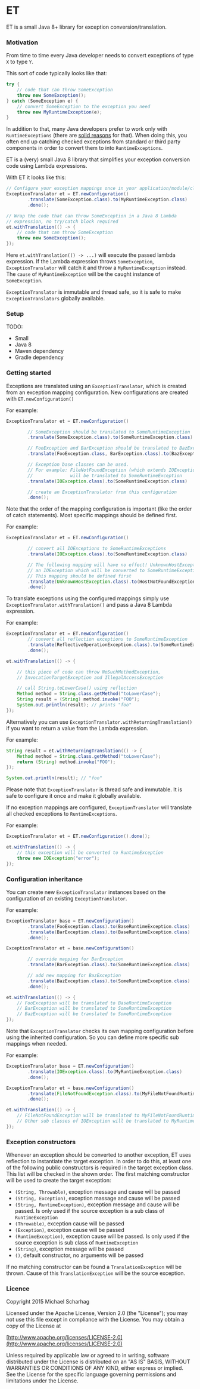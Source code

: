 ET
==
ET is a small Java 8+ library for exception conversion/translation.

### Motivation

From time to time every Java developer needs to convert exceptions of type `X` to type `Y`.

This sort of code typically looks like that:
```java
try {
    // code that can throw SomeException
    throw new SomeException();
} catch (SomeException e) {
    // convert SomeException to the exception you need
    throw new MyRuntimeException(e);
}
```
In addition to that, many Java developers prefer to work only with `RuntimeExceptions`
(there are [solid reasons](http://stackoverflow.com/questions/613954/the-case-against-checked-exceptions/614330#614330) for that).
When doing this, you often end up catching checked exceptions from standard or third party
components in order to convert them to into `RuntimeExceptions`.

ET is a (very) small Java 8 library that simplifies your exception conversion code using
Lambda expressions.

With ET it looks like this:
```Java
// Configure your exception mappings once in your application/module/class
ExceptionTranslator et = ET.newConfiguration()
        .translate(SomeException.class).to(MyRuntimeException.class)
        .done();

// Wrap the code that can throw SomeException in a Java 8 Lambda
// expression, no try/catch block required
et.withTranslation(() -> {
    // code that can throw SomeException
    throw new SomeException();
});
```
Here `et.withTranslation(() -> ...)` will execute the passed lambda expression. If the Lambda
expression throws `SomeException`, `ExceptionTranslator` will catch it and throw a
`MyRuntimeException` instead. The `cause` of `MyRuntimeException` will be the caught
instance of `SomeException`.

`ExceptionTranslator` is immutable and thread safe, so it is safe to make `ExceptionTranslators`
globally available.

### Setup

TODO:

* Small
* Java 8
* Maven dependency
* Gradle dependency

### Getting started

Exceptions are translated using an `ExceptionTranslator`, which is created from an
exception mapping configuration. New configurations are created with `ET.newConfiguration()`

For example:
```java
ExceptionTranslator et = ET.newConfiguration()

        // SomeException should be translated to SomeRuntimeException
        .translate(SomeException.class).to(SomeRuntimeException.class)

        // FooException and BarException should be translated to BazException
        .translate(FooException.class, BarException.class).to(BazException.class)

        // Exception base classes can be used.
        // For example: FileNotFoundException (which extends IOException)
        //              will be translated to SomeRuntimeException
        .translate(IOException.class).to(SomeRuntimeException.class)

        // create an ExceptionTranslator from this configuration
        .done();
```

Note that the order of the mapping configuration is important (like the order of catch statements).
Most specific mappings should be defined first.

For example:
```java
ExceptionTranslator et = ET.newConfiguration()

        // convert all IOExceptions to SomeRuntimeExceptions
        .translate(IOException.class).to(SomeRuntimeException.class)

        // The following mapping will have no effect! UnknownHostException is
        // an IOException which will be converted to SomeRuntimeException.
        // This mapping should be defined first
        .translate(UnknownHostException.class).to(HostNotFoundException.class)
        .done()
```

To translate exceptions using the configured mappings simply use `ExceptionTranslator.withTranslation()`
and pass a Java 8 Lambda expression.

For example:
```java
ExceptionTranslator et = ET.newConfiguration()
        // convert all reflection exceptions to SomeRuntimeException
        .translate(ReflectiveOperationException.class).to(SomeRuntimeException.class)
        .done();

et.withTranslation(() -> {

    // this piece of code can throw NoSuchMethodException,
    // InvocationTargetException and IllegalAccessException

    // call String.toLowerCase() using reflection
    Method method = String.class.getMethod("toLowerCase");
    String result = (String) method.invoke("FOO");
    System.out.println(result); // prints "foo"
});
```
Alternatively you can use `ExceptionTranslator.withReturningTranslation()` if you
want to return a value from the Lambda expression.

For example:
```java
String result = et.withReturningTranslation(() -> {
    Method method = String.class.getMethod("toLowerCase");
    return (String) method.invoke("FOO");
});

System.out.println(result); // "foo"
```

Please note that `ExceptionTranslator` is thread safe and immutable. It is safe to
configure it once and make it globally available.

If no exception mappings are configured, `ExceptionTranslator` will translate all
checked exceptions to `RuntimeExceptions`.

For example:
```java
ExceptionTranslator et = ET.newConfiguration().done();

et.withTranslation(() -> {
    // this exception will be converted to RuntimeException
    throw new IOException("error");
});
```


### Configuration inheritance

You can create new `ExceptionTranslator` instances based on the configuration of an
existing `ExceptionTranslator`.

For example:
```java
ExceptionTranslator base = ET.newConfiguration()
        .translate(FooException.class).to(BaseRuntimeException.class)
        .translate(BarException.class).to(BaseRuntimeException.class)
        .done();

ExceptionTranslator et = base.newConfiguration()

        // override mapping for BarException
        .translate(BarException.class).to(SomeRuntimeException.class)

        // add new mapping for BazException
        .translate(BazException.class).to(SomeRuntimeException.class)
        .done();

et.withTranslation(() -> {
    // FooException will be translated to BaseRuntimeException
    // BarException will be translated to SomeRuntimeException
    // BazException will be translated to SomeRuntimeException
});
```

Note that `ExceptionTranslator` checks its own mapping configuration before using
the inherited configuration. So you can define more specific sub mappings when needed.

For example:
```java
ExceptionTranslator base = ET.newConfiguration()
        .translate(IOException.class).to(MyRuntimeException.class)
        .done();

ExceptionTranslator et = base.newConfiguration()
        .translate(FileNotFoundException.class).to(MyFileNotFoundRuntimeException.class)
        .done();

et.withTranslation(() -> {
    // FileNotFoundException will be translated to MyFileNotFoundRuntimeException
    // Other sub classes of IOException will be translated to MyRuntimeException
});
```

### Exception constructors

Whenever an exception should be converted to another exception, ET uses reflection to instantiate the
target exception. In order to do this, at least one of the following public constructors is required
in the target exception class. This list will be checked in the shown order. The first matching
constructor will be used to create the target exception:

* `(String, Throwable)`, exception message and cause will be passed
* `(String, Exception)`, exception massage and cause will be passed
* `(String, RuntimeException)`, exception message and cause will be passed. Is only used if the source
    exception is a sub class of `RuntimeException`
* `(Throwable)`, exception cause will be passed
* `(Exception)`, exception cause will be passed
* `(RuntimeException)`, exception cause will be passed. Is only used if the source exception is sub
    class of `RuntimeException`
* `(String)`, exception message will be passed
* `()`, default constructor, no arguments will be passed

If no matching constructor can be found a `TranslationException` will be thrown. Cause of this
`TranslationException` will be the source exception.


### Licence

Copyright 2015 Michael Scharhag

Licensed under the Apache License, Version 2.0 (the "License");
you may not use this file except in compliance with the License.
You may obtain a copy of the License at

[http://www.apache.org/licenses/LICENSE-2.0](http://www.apache.org/licenses/LICENSE-2.0)

Unless required by applicable law or agreed to in writing, software
distributed under the License is distributed on an "AS IS" BASIS,
WITHOUT WARRANTIES OR CONDITIONS OF ANY KIND, either express or implied.
See the License for the specific language governing permissions and
limitations under the License.


